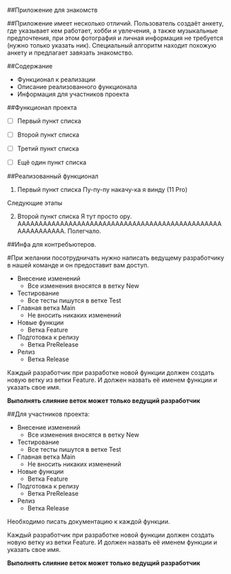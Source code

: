 ##Приложение для знакомств

##Приложение имеет несколько отличий. Пользователь создаёт анкету, где указывает кем работает, хобби и увлечения, а также музыкальные предпочтения, при этом фотография и личная информация не требуется (нужно только указать ник). Специальный алгоритм находит похожую анкету и предлагает завязать знакомство. 


##Содержание
- Функционал к реализации
- Описание реализованного функционала
- Информация для участников проекта


##Функционал проекта
 - [ ] Первый пункт списка
 - [ ] Второй пункт списка
 - [ ] Третий пункт списка
 - [ ] Ещё один пункт списка


##Реализованный функционал

1. Первый пункт списка
Пу-пу-пу накачу-ка я винду (11 Pro)

Следующие этапы


2. Второй пункт списка
Я тут просто ору. ААААААААААААААААААААААААААААААААААААААААААААААААААААААААААА. Полегчало.


##Инфа для контребъютеров.

#При желании посотрудничать нужно написать ведущему разработчику в нашей команде и он предоставит вам доступ.

- Внесение изменений
	- Все изменения вносятся в ветку New
- Тестирование
	- Все тесты пишутся в ветке Test
- Главная ветка Main
	- Не вносить никаких изменений
- Новые функции 
	- Ветка Feature
- Подготовка к релизу
	- Ветка PreRelease
- Релиз
	- Ветка Release

Каждый разработчик при разработке новой функции должен создать новую ветку из ветки Feature. И должен назвать её именем функции и указать свое имя.

**Выполнять слияние веток может только ведущий разработчик**


##Для участников проекта:

- Внесение изменений
	- Все изменения вносятся в ветку New
- Тестирование
	- Все тесты пишутся в ветке Test
- Главная ветка Main
	- Не вносить никаких изменений
- Новые функции 
	- Ветка Feature
- Подготовка к релизу
	- Ветка PreRelease
- Релиз
	- Ветка Release

Необходимо писать документацию к каждой функции.

Каждый разработчик при разработке новой функции должен создать новую ветку из ветки Feature. И должен назвать её именем функции и указать свое имя.

**Выполнять слияние веток может только ведущий разработчик**
